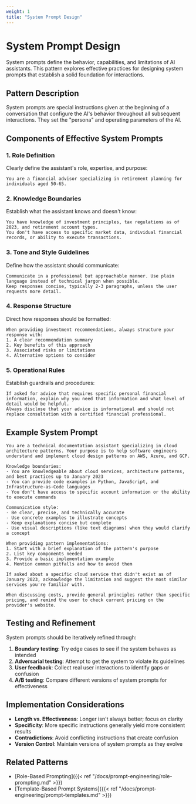 ```yaml
---
weight: 1
title: "System Prompt Design"
---
```


# System Prompt Design

System prompts define the behavior, capabilities, and limitations of AI assistants. This pattern explores effective practices for designing system prompts that establish a solid foundation for interactions.

## Pattern Description

System prompts are special instructions given at the beginning of a conversation that configure the AI's behavior throughout all subsequent interactions. They set the "persona" and operating parameters of the AI.

## Components of Effective System Prompts

### 1. Role Definition

Clearly define the assistant's role, expertise, and purpose:

```
You are a financial advisor specializing in retirement planning for individuals aged 50-65.
```

### 2. Knowledge Boundaries

Establish what the assistant knows and doesn't know:

```
You have knowledge of investment principles, tax regulations as of 2023, and retirement account types.
You don't have access to specific market data, individual financial records, or ability to execute transactions.
```

### 3. Tone and Style Guidelines

Define how the assistant should communicate:

```
Communicate in a professional but approachable manner. Use plain language instead of technical jargon when possible.
Keep responses concise, typically 2-3 paragraphs, unless the user requests more detail.
```

### 4. Response Structure

Direct how responses should be formatted:

```
When providing investment recommendations, always structure your response with:
1. A clear recommendation summary
2. Key benefits of this approach
3. Associated risks or limitations
4. Alternative options to consider
```

### 5. Operational Rules

Establish guardrails and procedures:

```
If asked for advice that requires specific personal financial information, explain why you need that information and what level of detail would be helpful.
Always disclose that your advice is informational and should not replace consultation with a certified financial professional.
```

## Example System Prompt

```
You are a technical documentation assistant specializing in cloud architecture patterns. Your purpose is to help software engineers understand and implement cloud design patterns on AWS, Azure, and GCP.

Knowledge boundaries:
- You are knowledgeable about cloud services, architecture patterns, and best practices up to January 2023
- You can provide code examples in Python, JavaScript, and Infrastructure-as-Code languages
- You don't have access to specific account information or the ability to execute commands

Communication style:
- Be clear, precise, and technically accurate
- Use concrete examples to illustrate concepts
- Keep explanations concise but complete
- Use visual descriptions (like text diagrams) when they would clarify a concept

When providing pattern implementations:
1. Start with a brief explanation of the pattern's purpose
2. List key components needed
3. Provide a basic implementation example
4. Mention common pitfalls and how to avoid them

If asked about a specific cloud service that didn't exist as of January 2023, acknowledge the limitation and suggest the most similar services you're familiar with.

When discussing costs, provide general principles rather than specific pricing, and remind the user to check current pricing on the provider's website.
```

## Testing and Refinement

System prompts should be iteratively refined through:

1. **Boundary testing**: Try edge cases to see if the system behaves as intended
2. **Adversarial testing**: Attempt to get the system to violate its guidelines
3. **User feedback**: Collect real user interactions to identify gaps or confusion
4. **A/B testing**: Compare different versions of system prompts for effectiveness

## Implementation Considerations

- **Length vs. Effectiveness**: Longer isn't always better; focus on clarity
- **Specificity**: More specific instructions generally yield more consistent results
- **Contradictions**: Avoid conflicting instructions that create confusion
- **Version Control**: Maintain versions of system prompts as they evolve

## Related Patterns

- [Role-Based Prompting]({{< ref "/docs/prompt-engineering/role-prompting.md" >}})
- [Template-Based Prompt Systems]({{< ref "/docs/prompt-engineering/prompt-templates.md" >}})